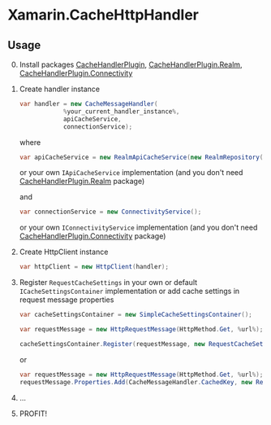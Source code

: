# Xamarin.CacheHttpHandler

## Usage

0. Install packages [CacheHandlerPlugin](https://www.nuget.org/packages/CacheHandlerPlugin/), [CacheHandlerPlugin.Realm](https://www.nuget.org/packages/CacheHandlerPlugin.Realm/), [CacheHandlerPlugin.Connectivity](https://www.nuget.org/packages/CacheHandlerPlugin.Connectivity/)

1. Create handler instance

    ```csharp
    var handler = new CacheMessageHandler(
                %your_current_handler_instance%,
                apiCacheService,
                connectionService);
    ```

    where

    ```csharp
    var apiCacheService = new RealmApiCacheService(new RealmRepository(null));
    ```

    or your own `IApiCacheService` implementation (and you don't need [CacheHandlerPlugin.Realm](https://www.nuget.org/packages/CacheHandlerPlugin.Realm/) package)

    and
    
    ```csharp
    var connectionService = new ConnectivityService();
    ```

    or your own `IConnectivityService` implementation (and you don't need [CacheHandlerPlugin.Connectivity](https://www.nuget.org/packages/CacheHandlerPlugin.Connectivity/) package)

2. Create HttpClient instance

    ```csharp
    var httpClient = new HttpClient(handler);
    ```

3. Register `RequestCacheSettings` in your own or default `ICacheSettingsContainer` implementation or add cache settings in request message properties

    ```csharp
    var cacheSettingsContainer = new SimpleCacheSettingsContainer();
    
    var requestMessage = new HttpRequestMessage(HttpMethod.Get, %url%);

    cacheSettingsContainer.Register(requestMessage, new RequestCacheSettings(600));
    ```

    or

    ```csharp
    var requestMessage = new HttpRequestMessage(HttpMethod.Get, %url%);
    requestMessage.Properties.Add(CacheMessageHandler.CachedKey, new RequestCacheSettings(600));
    ```

4. ...

5. PROFIT!